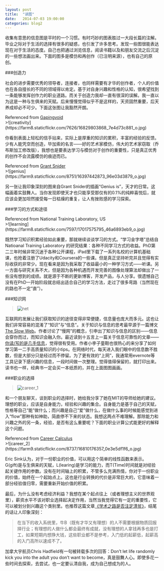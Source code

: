 ```yaml
---
layout: post
title:  "读图"
date:   2014-07-03 19:00:00
categories: blog2
---
```


收集有意思的信息图是平时的一个习惯。有时巧妙的图表胜过一大段长篇的注解。毕业之际对于生活的选择有很多的疑惑，也引发了许多思考。发现一些图很能表达现在对于生活的态度。自己也把通过浏览信息，阅读书籍以及和朋友交流之后沉淀的一些想法画出来。下面的图多是模仿和再创作（已注明来源），也有自己的原创。

###创造力

社会的进步需要优秀的领导者，连接者，也同样需要有才华的创作者，个人的价值也在各自擅长的不同的领域得以肯定。基于对自身兴趣和性格的认知，很希望找到一条能够发挥创作力的职业道路。而关于创造力我却一直有很深的误解。我一直以为这是一种与生俱来的天赋。后来慢慢觉得似乎不是这样的，天资固然重要，后天养成却必不可少。下面这张图让我豁然开朗。

<figcaption>
Referenced from <a href="http://gapingvoid.com/infographic/">Gapingvoid</a>
</figcaption>
>![creativity](https://farm8.staticflickr.com/7626/16829803868_7e4d73c881_o.jpg)


你看到表面上轻松的信手拈来，实际上是厚重的知识的累积，丰富的经验的反馈。少有人能凭空而创造，毕加索的名言——好的艺术家模仿，伟大的艺术家窃取（乔布斯加工修改版），我想也是要表达学习与模仿对于创作的重要性，只是真正优秀的创作不会流露模仿的痕迹而已。

<figcaption>
Referenced from <a href="http://www.incidentalcomics.com/2013/03/genius-is.html">Grant Snider</a>
</figcaption>
>![genius](https://farm9.staticflickr.com/8751/16397442873_96e03d3879_o.jpg)

另一张让我印象深刻的图来自Grant Snider的插画“Genius is”，天才的日常。这幅画着实鼓舞人。当你发现即使天才也只能享受那仅有的0.1%的纯粹喜悦后，就应该会更加坦然接受每一日枯燥的重复，让人有挫败感的学习探索。

###学习的方式和途径

<figcaption>
Referenced from National Training Laboratory, US
</figcaption>
>![learning](https://farm8.staticflickr.com/7597/17017575795_46a6893eb9_o.jpg)
 

既然学习知识积累经验如此重要，那就继续谈谈学习的方式。“学习金字塔”总结自Natioanal Training Laboratory 的研究结果：各种不同学习方式的收益。PhD第二三年时候非常沉迷于各种公开课程，iPad里下载了一系列名校的计算机基础课，也抢着注册了Udacity和Coursera的一些课。但是真正坚持听完并且觉得有实际收获的非常少。现在看来是因为我采取了收益最小的一种学习方式——听课。另一方面与研究关系不大，但是因为各种机遇而开发完善的图像处理算法却做出了一些没有想到的成绩。就是源于不断的更新博客，开发产品，与人分享。很遗憾自己没有在PhD一开始阶段就总结出适合自己的学习方法，走过了很多弯路（当然现在的路也不一定“直”）。

###知识网

>![net](https://farm8.staticflickr.com/7645/17016698121_d7966e5539_o.jpg)

互联网的发展让我们获取知识的途径变得非常便捷，信息量也庞大而多元。这也让我们非常容易的混淆了“知识”与“信息”。关于知识与信息的思考最早源于一篇博文[The Slow Web](http://jackcheng.com/the-slow-web)。作者讨论了“慢网”的概念，引申出了知识与信息的区别——信息会穿你而过，而知识会融入你。最近读到十五言上一篇关于信息可靠性的文章——[你读/写的是几手信息](http://www.15yan.com/story/l5aAbodDQ3h/)，觉得很有受用。作者小李子童鞋也很热心的来分享了如何学习第一二手高质量知识的小tips。在网络时代，每天进入我们眼中的信息数不胜数，但是大部分只是经过而不停留。为了更有效的“上网”，我通常用evernote等工具记录下感兴趣的信息，一段时间做一次整理。觉得值得保留的，就打印出来。读书也一样，经典书一定会买一本纸质的，并在上面图图画画。

###职业的选择

>![career_1](https://farm9.staticflickr.com/8692/16810175777_463680a06d_o.jpg)

和一个朋友聊天，谈到职业的选择时，她给我分享了她在MIT的导师给她的建议。理想的职业，应该是自身能力，经验和兴趣的集合。自身能力是基于自己的天赋，性格等自己“能”做什么；而兴趣是自己“爱”做什么，在做什么事的时候能感觉到进入“flow”那种有如神助，简直停不下来的状态。我想这两点不难理解。那除能力和兴趣之外的另一条，经验，是否有这么重要呢？下面的职业计算公式能更好的解释这个问题。

<figcaption>
Referenced from <a href="http://ericsink.com/Career_Calculus.html">Career Calculus</a>
</figcaption>
>![career_2](https://farm9.staticflickr.com/8737/16810176357_0e3e5df1f6_o.jpg)


Eric Sink认为，对于一份职业的价值，可以用这个简单的线性函数来表示。G(gift)是与生俱来的天赋，L(learing)是学习的能力，而T(Time)时间就是对经验起关键作用的参数。没有在时间轴上的积累，不管多么充满热情，你对于一份职业的价值，始终在一个起始点上。这也是行业转换的代价是非常巨大的，它意味着一部分经验值归零，需要重新开始价值的积累。

最后，为什么没有考虑经济利益？我想在某个起点往上（或者理想主义的世界观里），薪资水平不该对职业选择起决定作用，当然当我觉得它有一定的重要性，它可以被划分到兴趣这个类别里。也推荐这篇文章[《学术之路是否注定清贫》](http://blog.renren.com/share/402385140/16665289429)，结尾的话让人印象深刻：

>在当下的收入系统里，牛B（既有才华又有理想）的人不需要根据物质回报择行业；有理想的人做什么都会最终有成就，没有理想的人拿钱再多也是打工，如果短期内想挣大钱，这些职业都不是参考，入门低的起薪低，起薪高的入门高所以速成不了。

加拿大宇航员Chris Hadfield有一句被转载多次的回答：Don’t let life randomly kick you into the adult you don’t want to become，真是鼓舞人心。即使多花一些时间去探索，去尝试，也一定要认清自我，成为自己想成为的人。